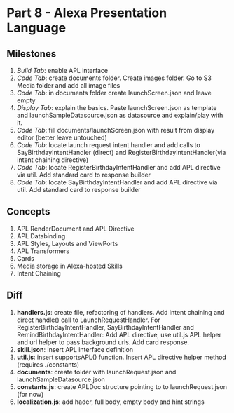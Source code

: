 # Part 8 - Alexa Presentation Language

## Milestones

1. *Build Tab*: enable APL interface
2. *Code Tab*: create documents folder. Create images folder. Go to S3 Media folder and add all image files
3. *Code Tab*: in documents folder create launchScreen.json and leave empty
4. *Display Tab*: explain the basics. Paste launchScreen.json as template and launchSampleDatasource.json as datasource and explain/play with it.
5. *Code Tab*: fill documents/launchScreen.json with result from display editor (better leave untouched)
6. *Code Tab*: locate launch request intent handler and add calls to SayBirthdayIntentHandler (direct) and RegisterBirthdayIntentHandler(via intent chaining directive)
7. *Code Tab*: locate RegisterBirthdayIntentHandler and add APL directive via util. Add standard card to response builder
8. *Code Tab*: locate SayBirthdayIntentHandler and add APL directive via util. Add standard card to response builder

## Concepts

1. APL RenderDocument and APL Directive
2. APL Databinding
3. APL Styles, Layouts and ViewPorts
4. APL Transformers
5. Cards
6. Media storage in Alexa-hosted Skills
7. Intent Chaining


## Diff

1. **handlers.js**: create file, refactoring of handlers. Add intent chaining and direct handle() call to LaunchRequestHandler. For RegisterBirthdayIntentHandler, SayBirthdayIntentHandler and RemindBirthdayIntentHandler: Add APL directive, use util.js APL helper and url helper to pass background urls. Add card response.
2. **skill.json**: insert APL interface definition
3. **util.js**: insert supportsAPL() function. Insert APL directive helper method (requires ./constants)
4. **documents**: create folder with launchRequest.json and launchSampleDatasource.json
5. **constants.js**: create APLDoc structure pointing to to launchRequest.json (for now)
6. **localization.js**: add hader, full body, empty body and hint strings